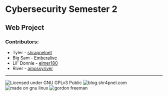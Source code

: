 # Cybersecurity Semester 2
## Web Project
### Contributors:
- Tyler - [shrapnelnet](https://github.com/shrapnelnet)
- Big Sam - [Emberalive](https://github.com/Emberalive)
- Lil' Donnie - [elmer180](https://github.com/elmer180)
- River - [amossyriver](https://github.com/amossyriver)
---
![Licensed under GNU GPLv3 Public](https://www.gnu.org/graphics/gplv3-88x31.png)
![blog.shr4pnel.com](https://blog.shr4pnel.com/buttons/blogbutton.gif)
![made on gnu linux](https://cyber.dabamos.de/88x31/gnu-linux.gif)
![gordon freeman](https://cyber.dabamos.de/88x31/hl.gif)